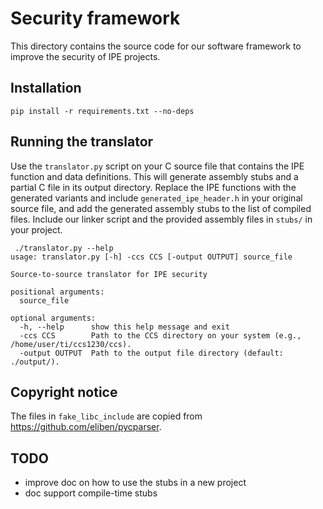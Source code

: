 # Security framework

This directory contains the source code for our software framework to improve the security of IPE projects.

## Installation

```shell
pip install -r requirements.txt --no-deps
```

## Running the translator

Use the `translator.py` script on your C source file that contains the IPE function and data definitions. This will generate assembly stubs and a partial C file in its output directory. Replace the IPE functions with the generated variants and include `generated_ipe_header.h` in your original source file, and add the generated assembly stubs to the list of compiled files. Include our linker script and the provided assembly files in `stubs/` in your project.

```
 ./translator.py --help
usage: translator.py [-h] -ccs CCS [-output OUTPUT] source_file

Source-to-source translator for IPE security

positional arguments:
  source_file

optional arguments:
  -h, --help      show this help message and exit
  -ccs CCS        Path to the CCS directory on your system (e.g., /home/user/ti/ccs1230/ccs).
  -output OUTPUT  Path to the output file directory (default: ./output/).
```

## Copyright notice

The files in `fake_libc_include` are copied from <https://github.com/eliben/pycparser>.



## TODO

* improve doc on how  to use the stubs in a new project
* doc support compile-time stubs